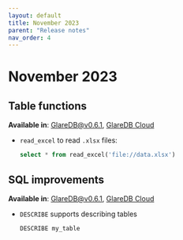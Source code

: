 ```yaml
---
layout: default
title: November 2023
parent: "Release notes"
nav_order: 4
---
```


# November 2023

## Table functions

**Available in**: [GlareDB@v0.6.1], [GlareDB Cloud]

- `read_excel` to read `.xlsx` files:

    ```sql
    select * from read_excel('file://data.xlsx')
    ```

## SQL improvements

**Available in**: [GlareDB@v0.6.1], [GlareDB Cloud]

- `DESCRIBE` supports describing tables

    ```sql
    DESCRIBE my_table
    ```

[GlareDB@v0.6.1]: https://github.com/GlareDB/glaredb/releases/tag/v0.6.1
[GlareDB Cloud]: https://console.glaredb.com
